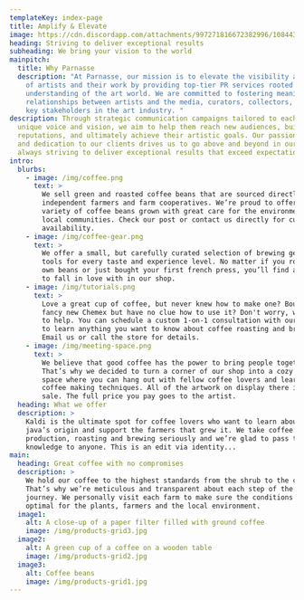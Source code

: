 ```yaml
---
templateKey: index-page
title: Amplify & Elevate
image: https://cdn.discordapp.com/attachments/997271816672382996/1084436307058639010/Frederic_Rimbaud_silence_by_Erwin_Olaf_7aae2d63-5db6-4e8b-9b02-6438e88c638f.png
heading: Striving to deliver exceptional results
subheading: We bring your vision to the world
mainpitch:
  title: Why Parnasse
  description: "At Parnasse, our mission is to elevate the visibility and impact
    of artists and their work by providing top-tier PR services rooted in a deep
    understanding of the art world. We are committed to fostering meaningful
    relationships between artists and the media, curators, collectors, and other
    key stakeholders in the art industry. "
description: Through strategic communication campaigns tailored to each artist's
  unique voice and vision, we aim to help them reach new audiences, build their
  reputations, and ultimately achieve their artistic goals. Our passion for art
  and dedication to our clients drives us to go above and beyond in our efforts,
  always striving to deliver exceptional results that exceed expectations.
intro:
  blurbs:
    - image: /img/coffee.png
      text: >
        We sell green and roasted coffee beans that are sourced directly from
        independent farmers and farm cooperatives. We’re proud to offer a
        variety of coffee beans grown with great care for the environment and
        local communities. Check our post or contact us directly for current
        availability.
    - image: /img/coffee-gear.png
      text: >
        We offer a small, but carefully curated selection of brewing gear and
        tools for every taste and experience level. No matter if you roast your
        own beans or just bought your first french press, you’ll find a gadget
        to fall in love with in our shop.
    - image: /img/tutorials.png
      text: >
        Love a great cup of coffee, but never knew how to make one? Bought a
        fancy new Chemex but have no clue how to use it? Don't worry, we’re here
        to help. You can schedule a custom 1-on-1 consultation with our baristas
        to learn anything you want to know about coffee roasting and brewing.
        Email us or call the store for details.
    - image: /img/meeting-space.png
      text: >
        We believe that good coffee has the power to bring people together.
        That’s why we decided to turn a corner of our shop into a cozy meeting
        space where you can hang out with fellow coffee lovers and learn about
        coffee making techniques. All of the artwork on display there is for
        sale. The full price you pay goes to the artist.
  heading: What we offer
  description: >
    Kaldi is the ultimate spot for coffee lovers who want to learn about their
    java’s origin and support the farmers that grew it. We take coffee
    production, roasting and brewing seriously and we’re glad to pass that
    knowledge to anyone. This is an edit via identity...
main:
  heading: Great coffee with no compromises
  description: >
    We hold our coffee to the highest standards from the shrub to the cup.
    That’s why we’re meticulous and transparent about each step of the coffee’s
    journey. We personally visit each farm to make sure the conditions are
    optimal for the plants, farmers and the local environment.
  image1:
    alt: A close-up of a paper filter filled with ground coffee
    image: /img/products-grid3.jpg
  image2:
    alt: A green cup of a coffee on a wooden table
    image: /img/products-grid2.jpg
  image3:
    alt: Coffee beans
    image: /img/products-grid1.jpg
---
```

